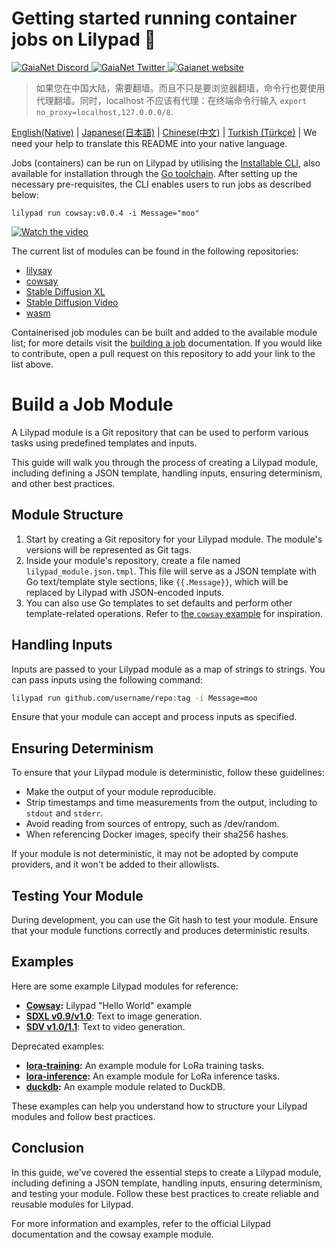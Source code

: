 # Getting started running container jobs on Lilypad 🍃
<p align="left">
  <a href="https://lilypad.team/discord">
    <img src="https://img.shields.io/badge/chat-Discord-7289DA?logo=discord" alt="GaiaNet Discord">
  </a>
  <a href="https://twitter.com/Lilypad_Tech">
    <img src="https://img.shields.io/badge/Twitter-1DA1F2?logo=twitter&amp;logoColor=white" alt="GaiaNet Twitter">
  </a>
   <a href="https://lilypad.tech">
    <img src="https://img.shields.io/website?up_message=Website&url=https://www.gaianet.ai/" alt="Gaianet website">
  </a>
</p>

> 如果您在中国大陆，需要翻墙。而且不只是要浏览器翻墙，命令行也要使用代理翻墙。同时，localhost 不应该有代理：在终端命令行输入 `export no_proxy=localhost,127.0.0.0/8`.

[English(Native)](README-node-en.md) | [Japanese(日本語)](README-node-ja.md) | [Chinese(中文)](README-node-cn) | [Turkish (Türkçe)](README-node-tr.md) | We need your help to translate this README into your native language.

Jobs (containers) can be run on Lilypad by utilising the [Installable CLI](https://lilypad.team/cli), also available for installation through the [Go toolchain](https://lilypad.team/cligo). After setting up the necessary pre-requisites, the CLI enables users to run jobs as described below:

```
lilypad run cowsay:v0.0.4 -i Message="moo"
```

[![Watch the video](https://img.youtube.com/vi/Ep9ML9h8DTE/0.jpg)](https://www.youtube.com/watch?v=Ep9ML9h8DTE)

The current list of modules can be found in the following repositories:


* [lilysay](https://github.com/Lilypad-Tech/lilypad-module-lilysay)
* [cowsay](https://github.com/lilypad-tech/lilypad-module-cowsay)
* [Stable Diffusion XL](https://github.com/Lilypad-Tech/lilypad-module-sdxl-pipeline/)
* [Stable Diffusion Video](https://github.com/Lilypad-Tech/lilypad-module-sdv-pipeline)
* [wasm](https://github.com/lilypad-tech/lilypad-module-wasm)

Containerised job modules can be built and added to the available module list; for more details visit the [building a job](https://lilypad.team/building) documentation. If you would like to contribute, open a pull request on this repository to add your link to the list above.

# Build a Job Module

A Lilypad module is a Git repository that can be used to perform various tasks using predefined templates and inputs.&#x20;

This guide will walk you through the process of creating a Lilypad module, including defining a JSON template, handling inputs, ensuring determinism, and other best practices.

## Module Structure

1. Start by creating a Git repository for your Lilypad module. The module's versions will be represented as Git tags.
2. Inside your module's repository, create a file named `lilypad_module.json.tmpl`. This file will serve as a JSON template with Go text/template style sections, like `{{.Message}}`, which will be replaced by Lilypad with JSON-encoded inputs.
3. You can also use Go templates to set defaults and perform other template-related operations. Refer to [the `cowsay` example](https://docs.lilypad.tech/lilypad/lilypad-milky-way-examples/hello-cow-world) for inspiration.

## Handling Inputs

Inputs are passed to your Lilypad module as a map of strings to strings. You can pass inputs using the following command:

```bash
lilypad run github.com/username/repo:tag -i Message=moo
```

Ensure that your module can accept and process inputs as specified.

## Ensuring Determinism

To ensure that your Lilypad module is deterministic, follow these guidelines:

* Make the output of your module reproducible.
* Strip timestamps and time measurements from the output, including to `stdout` and `stderr`.
* Avoid reading from sources of entropy, such as /dev/random.
* When referencing Docker images, specify their sha256 hashes.

If your module is not deterministic, it may not be adopted by compute providers, and it won't be added to their allowlists.

## Testing Your Module

During development, you can use the Git hash to test your module. Ensure that your module functions correctly and produces deterministic results.

## Examples

Here are some example Lilypad modules for reference:

* [**Cowsay**](https://github.com/Lilypad-Tech/lilypad-module-cowsay)**:** Lilypad "Hello World" example
* [**SDXL v0.9/v1.0**](https://github.com/Lilypad-Tech/lilypad-module-sdxl-pipeline): Text to image generation.
* [**SDV v1.0/1.1**](https://github.com/Lilypad-Tech/lilypad-module-sdv-pipeline): Text to video generation.

Deprecated examples:

* [**lora-training**](https://github.com/Lilypad-Tech/lilypad-module-lora-training)**:** An example module for LoRa training tasks.
* [**lora-inference**](https://github.com/Lilypad-Tech/lilypad-module-lora-inference)**:** An example module for LoRa inference tasks.
* [**duckdb**](https://github.com/Lilypad-Tech/lilypad-module-duckdb)**:** An example module related to DuckDB.

These examples can help you understand how to structure your Lilypad modules and follow best practices.

## Conclusion

In this guide, we've covered the essential steps to create a Lilypad module, including defining a JSON template, handling inputs, ensuring determinism, and testing your module. Follow these best practices to create reliable and reusable modules for Lilypad.

For more information and examples, refer to the official Lilypad documentation and the cowsay example module.
